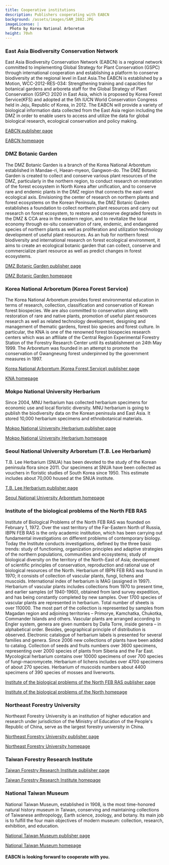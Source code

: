 ```yaml
---
title: Cooperative institutions
description: Publishers cooperating with EABCN
background: /assets/images/SAM_2882.JPG
imageLicense: |
  Photo by Korea National Arboretum
height: 70vh
---
```


### East Asia Biodiversity Conservation Network
East Asia Biodiversity Conservation Network (EABCN) is a regional network committed to implementing Global Strategy for Plant Conservation (GSPC) through international cooperation and establishing a platform to conserve biodiversity at the regional level in East Asia.The EABCN is established by a Motion, WCC-2012-RES-034: Strengthening training and capacities for botanical gardens and arboreta staff for the Global Strategy of Plant Conservation (GSPC) 2020 in East Asia, which is proposed by Korea Forest Service(KFS) and adopted at the 5th IUCN World Conservation Congress held in Jeju, Republic of Korea, in 2012. The EABCN will provide a variety of biological information data collected from the East Asia region including the DMZ in order to enable users to access and utilize the data for global biological research, ecological conservation and policy making.

[EABCN publisher page](https://www.gbif.org/publisher/41c55ed5-f222-4b87-ac27-c1770744de7b)

[EABCN homepage](http://eabcn.net/index.php)

### DMZ Botanic Garden
The DMZ Botanic Garden is a branch of the Korea National Arboretum established in Mandae-ri, Haean-myeon, Gangwon-do. The DMZ Botanic Garden is created to collect and conserve various plant resources of the DMZ, particularly in the northern region, to conduct research on restoration of the forest ecosystem in North Korea after unification, and to conserve rare and endemic plants in the DMZ region that connects the east-west ecological axis. Envisioning the center of research on northern plants and forest ecosystems on the Korean Peninsula, the DMZ Botanic Garden establishes a foundation to collect northern plant resources and carry out research on forest ecosystem, to restore and conserve degraded forests in the DMZ & CCA area in the eastern region, and to revitalize the local economy through ex-situ conservation of rare, endemic, and endangered species of northern plants as well as proliferation and utilization technology development of useful plant resources. As an hub for northern forest biodiversity and international research on forest ecological environment, it aims to create an ecological botanic garden that can collect, conserve and commercialize plant resource as well as predict changes in forest ecosystems.

[DMZ Botanic Garden publisher page](https://www.gbif.org/publisher/f4a99f5b-a46a-44fe-a34d-b9f6b3294037)

[DMZ Botanic Garden homepage](https://kna.forest.go.kr/kfsweb/kfi/kfs/cms/cmsView.do?cmsId=FC_003316&mn=UKNA_04_07 "in Korean")

### Korea National Arboretum (Korea Forest Service)
The Korea National Arboretum provides forest environmental education in terms of research, collection, classification and conservation of Korean forest biospecies. We are also committed to conservation along with restoration of rare and native plants, promotion of useful plant resources research as well as related technology development, designing and management of thematic gardens, forest bio species and forest culture. In particular, the KNA is one of the renowned forest biospecies research centers which was an affiliate of the Central Region Experimental Forestry Station of the Forestry Research Center until its establishment on 24th May 1999. The Arboretum was founded in an attempt to promote the conservation of Gwangneung forest underpinned by the government measures in 1997.

[Korea National Arboretum (Korea Forest Service) publisher page](https://www.gbif.org/publisher/ce3cfcc0-6d56-11db-a819-b8a03c50a862)

[KNA homepage](http://www.nature.go.kr/main/Main.do)

### Mokpo National University Herbarium
Since 2004, MNU herbarium has collected herbarium specimens for economic use and local floristic diversity. MNU herbarium is going to publish the biodiversity data on the Korean peninsula and East Asia. It stored 10,000 herbarium specimens and ethnobotanical materials.

[Mokpo National University Herbarium publisher page](https://www.gbif.org/publisher/e830d6c0-8a15-4bbe-aa10-88bffb839c58)

[Mokpo National University Herbarium homepage](https://www.mokpo.ac.kr/index.9is)

### Seoul National University Arboretum (T.B. Lee Herbarium)
T.B. Lee Herbarium (SNUA) has been devoted to the study of the Korean peninsula flora since 2011. Our specimens at SNUA have been collected as vouchers in floristic studies of South Korea since 1950. This estimate includes about 70,000 housed at the SNUA institute.

[T.B. Lee Herbarium publisher page](https://www.gbif.org/publisher/7cd70147-b83d-453f-8c6c-d4b208a5b532)

[Seoul National University Arboretum homepage](https://arbor.snu.ac.kr/)

### Institute of the biological problems of the North FEB RAS
Institute of Biological Problems of the North FEB RAS was founded on February 1, 1972. Over the vast territory of the Far-Eastern North of Russia, IBPN FEB RAS is the only academic institution, which has been carrying out fundamental investigations on different problems of contemporary biology. Today the Institute conducts investigations, defined by the three basic trends: study of functioning, organization principles and adaptive strategies of the northern populations, communities and ecosystems; study of biological diversity on the territory of the North-East of Asia; development of scientific principles of conservation, reproduction and rational use of biological resources of the North. Herbarium of IBPN FEB RAS was found in 1970; it consists of collection of vascular plants, fungi, lichens and muscoids. International index of herbarium is MAG (assigned in 1997). Herbarium of vascular plants includes collections from 1970 to present time, and earlier samples (of 1940-1960), obtained from land survey expedition, and has being constantly completed by new samples. Over 1700 species of vascular plants are represented in herbarium. Total number of sheets is over 110000. The most part of the collection is represented by samples from Magadan region and adjoining territories – Primorye, Kamchatka, Chukotka, Commander Islands and others. Vascular plants are arranged according to Engler system, genera are given numbers by Dalla Torre, inside genera – in alphabetical order. Besides, geographical principle of distribution is observed. Electronic catalogue of herbarium labels is presented for several families and genera. Since 2006 new collections of plants have been added to catalog. Collection of seeds and fruits numbers over 3600 specimens, representing over 2000 species of plants from Siberia and the Far East. Mycological herbarium contains over 10000 specimens of over 700 species of fungi-macromycete. Herbarium of lichens includes over 4700 specimens of about 270 species. Herbarium of muscoids numbers about 4400 specimens of 390 species of mosses and liverworts.

[Institute of the biological problems of the North FEB RAS publisher page](https://www.gbif.org/publisher/8eae4f57-6fb4-4504-8f76-a949b8e9e4d4)

[Institute of the biological problems of the North homepage](http://www.ibpn.ru/)

### Northeast Forestry University
Northeast Forestry University is an institution of higher education and research under jurisdiction of the Ministry of Education of the People's Republic of China, serve as the largest forestry university in China.

[Northeast Forestry University publisher page](https://www.gbif.org/publisher/bc8c4295-74ef-4a09-8f6f-e99ee8540772)

[Northeast Forestry University homepage](https://en.nefu.edu.cn/)

### Taiwan Forestry Research Institute
[Taiwan Forestry Research Institute publisher page](https://www.gbif.org/publisher/898ba450-1627-11df-bd84-b8a03c50a862)

[Taiwan Forestry Research Institute homepage](https://www.tfri.gov.tw/en/)

### National Taiwan Museum
National Taiwan Museum, established in 1908, is the most time-honored natural history museum in Taiwan, conserving and maintaining collections of Taiwanese anthropology, Earth science, zoology, and botany. Its main job is to fulfill the four main objectives of modern museum: collection, research, exhibition, and education.

[National Taiwan Museum publisher page](https://www.gbif.org/publisher/c57cd401-ff9e-43bd-9403-089b88a97dea)

[National Taiwan Museum homepage](https://www.ntm.gov.tw/)

#### EABCN is looking forward to cooperate with you.
